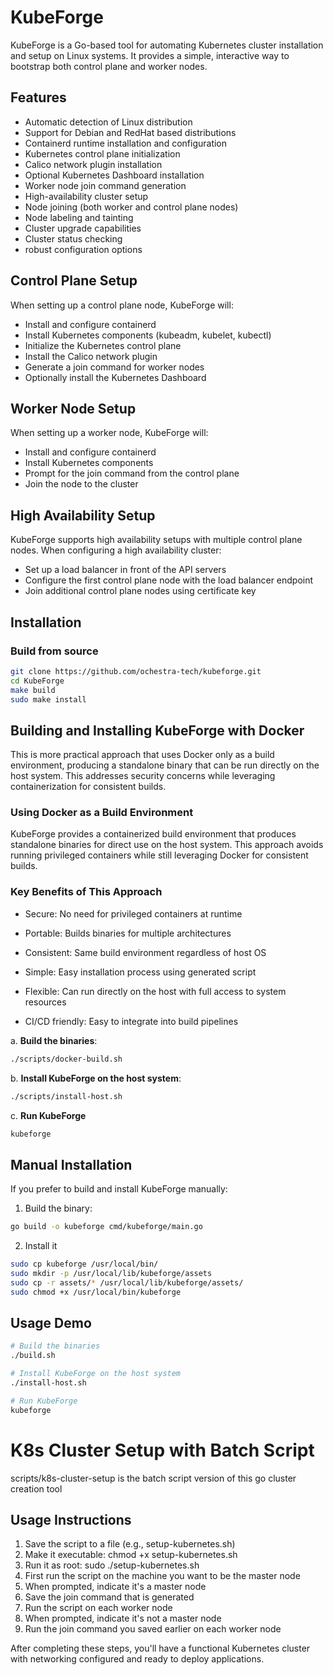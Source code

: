 # KubeForge

KubeForge is a Go-based tool for automating Kubernetes cluster installation and setup on Linux systems. It provides a simple, interactive way to bootstrap both control plane and worker nodes.

## Features

- Automatic detection of Linux distribution
- Support for Debian and RedHat based distributions
- Containerd runtime installation and configuration
- Kubernetes control plane initialization
- Calico network plugin installation
- Optional Kubernetes Dashboard installation
- Worker node join command generation
- High-availability cluster setup
- Node joining (both worker and control plane nodes)
- Node labeling and tainting
- Cluster upgrade capabilities
- Cluster status checking
- robust configuration options

## Control Plane Setup

When setting up a control plane node, KubeForge will:

- Install and configure containerd
- Install Kubernetes components (kubeadm, kubelet, kubectl)
- Initialize the Kubernetes control plane
- Install the Calico network plugin
- Generate a join command for worker nodes
- Optionally install the Kubernetes Dashboard

## Worker Node Setup

When setting up a worker node, KubeForge will:

- Install and configure containerd
- Install Kubernetes components
- Prompt for the join command from the control plane
- Join the node to the cluster

## High Availability Setup

KubeForge supports high availability setups with multiple control plane nodes. When configuring a high availability cluster:

- Set up a load balancer in front of the API servers
- Configure the first control plane node with the load balancer endpoint
- Join additional control plane nodes using certificate key

## Installation

### Build from source

```bash
git clone https://github.com/ochestra-tech/kubeforge.git
cd KubeForge
make build
sudo make install
```

## Building and Installing KubeForge with Docker

This is more practical approach that uses Docker only as a build environment, producing a standalone binary that can be run directly on the host system. This addresses security concerns while leveraging containerization for consistent builds.

### Using Docker as a Build Environment

KubeForge provides a containerized build environment that produces standalone binaries for direct use on the host system. This approach avoids running privileged containers while still leveraging Docker for consistent builds.

### Key Benefits of This Approach

- Secure: No need for privileged containers at runtime

- Portable: Builds binaries for multiple architectures

- Consistent: Same build environment regardless of host OS

- Simple: Easy installation process using generated script

- Flexible: Can run directly on the host with full access to system resources

- CI/CD friendly: Easy to integrate into build pipelines

a. **Build the binaries**:

```bash
./scripts/docker-build.sh
```

b. **Install KubeForge on the host system**:

```bash
./scripts/install-host.sh
```

c. **Run KubeForge**

```bash
kubeforge
```

## Manual Installation
If you prefer to build and install KubeForge manually:

1. Build the binary:
```bash
go build -o kubeforge cmd/kubeforge/main.go
```
2. Install it
```bash
sudo cp kubeforge /usr/local/bin/
sudo mkdir -p /usr/local/lib/kubeforge/assets
sudo cp -r assets/* /usr/local/lib/kubeforge/assets/
sudo chmod +x /usr/local/bin/kubeforge
```

## Usage Demo
```bash
# Build the binaries
./build.sh

# Install KubeForge on the host system
./install-host.sh

# Run KubeForge
kubeforge
```


# K8s Cluster Setup with Batch Script

scripts/k8s-cluster-setup is the batch script version of this go cluster creation tool

## Usage Instructions

1. Save the script to a file (e.g., setup-kubernetes.sh)
2. Make it executable: chmod +x setup-kubernetes.sh
3. Run it as root: sudo ./setup-kubernetes.sh
4. First run the script on the machine you want to be the master node
5. When prompted, indicate it's a master node
6. Save the join command that is generated
7. Run the script on each worker node
8. When prompted, indicate it's not a master node
9. Run the join command you saved earlier on each worker node

After completing these steps, you'll have a functional Kubernetes cluster with networking configured and ready to deploy applications.
